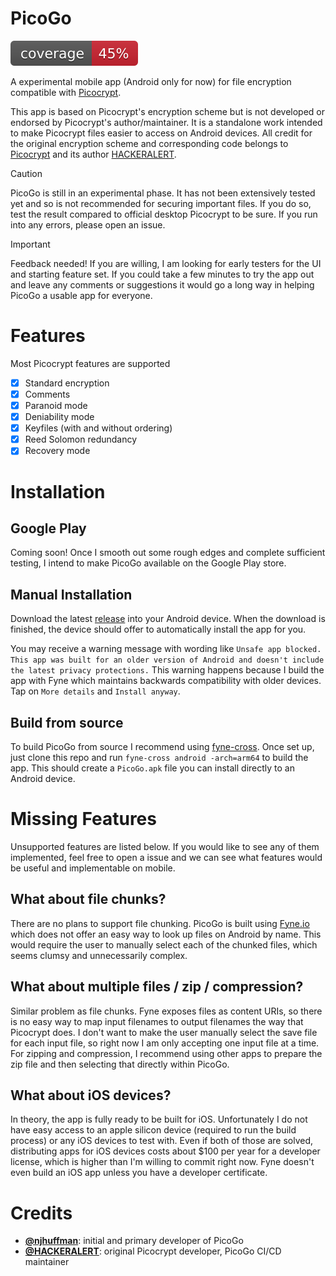 # PicoGo


![coverage](https://raw.githubusercontent.com/Picocrypt/PicoGo/badges/.badges/main/coverage.svg)

A experimental mobile app (Android only for now) for file encryption compatible with [Picocrypt](https://www.github.com/Picocrypt/Picocrypt).

This app is based on Picocrypt's encryption scheme but is not developed or endorsed by Picocrypt's author/maintainer. It is a standalone work intended to make Picocrypt files easier to access on Android devices. All credit for the original encryption scheme and corresponding code belongs to [Picocrypt](https://www.github.com/Picocrypt/Picocrypt) and its author [HACKERALERT](https://github.com/HACKERALERT).

> [!CAUTION]
> PicoGo is still in an experimental phase. It has not been extensively tested yet and so is not recommended for securing important files. If you do so, test the result compared to official desktop Picocrypt to be sure. If you run into any errors, please open an issue.

> [!IMPORTANT]
> Feedback needed! If you are willing, I am looking for early testers for the UI and starting feature set. If you could take a few minutes to try the app out and leave any comments or suggestions it would go a long way in helping PicoGo a usable app for everyone.

# Features

Most Picocrypt features are supported
- [x] Standard encryption
- [x] Comments
- [x] Paranoid mode
- [x] Deniability mode
- [x] Keyfiles (with and without ordering)
- [x] Reed Solomon redundancy
- [x] Recovery mode

# Installation

## Google Play

Coming soon! Once I smooth out some rough edges and complete sufficient testing, I intend to make PicoGo available on the Google Play store.

## Manual Installation

Download the latest [release](https://github.com/Picocrypt/PicoGo/releases) into your Android device. When the download is finished, the device should offer to automatically install the app for you.

You may receive a warning message with wording like `Unsafe app blocked. This app was built for an older version of Android and doesn't include the latest privacy protections.` This warning happens because I build the app with Fyne which maintains backwards compatibility with older devices. Tap on `More details` and `Install anyway`.

## Build from source

To build PicoGo from source I recommend using [fyne-cross](https://docs.fyne.io/started/cross-compiling.html). Once set up, just clone this repo and run `fyne-cross android -arch=arm64` to build the app. This should create a `PicoGo.apk` file you can install directly to an Android device.

# Missing Features

Unsupported features are listed below. If you would like to see any of them implemented, feel free to open a issue and we can see what features would be useful and implementable on mobile.

## What about file chunks?

There are no plans to support file chunking. PicoGo is built using [Fyne.io](https://fyne.io/) which does not offer an easy way to look up files on Android by name. This would require the user to manually select each of the chunked files, which seems clumsy and unnecessarily complex.

## What about multiple files / zip / compression?

Similar problem as file chunks. Fyne exposes files as content URIs, so there is no easy way to map input filenames to output filenames the way that Picocrypt does. I don't want to make the user manually select the save file for each input file, so right now I am only accepting one input file at a time. For zipping and compression, I recommend using other apps to prepare the zip file and then selecting that directly within PicoGo.

## What about iOS devices?

In theory, the app is fully ready to be built for iOS. Unfortunately I do not have easy access to an apple silicon device (required to run the build process) or any iOS devices to test with. Even if both of those are solved, distributing apps for iOS devices costs about $100 per year for a developer license, which is higher than I'm willing to commit right now. Fyne doesn't even build an iOS app unless you have a developer certificate.

# Credits
<ul>
  <li><strong><a href="https://github.com/njhuffman">@njhuffman</a></strong>: initial and primary developer of PicoGo</li>
  <li><strong><a href="https://github.com/HACKERALERT">@HACKERALERT</a></strong>: original Picocrypt developer, PicoGo CI/CD maintainer</li>
</ul>
